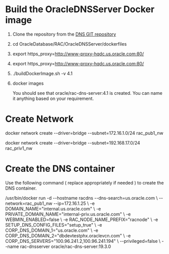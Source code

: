 # Build the OracleDNSServer Docker image

1. Clone the repository from the [DNS GIT repository](https://github.com/tthathac/docker-images/tree/patch-1)
2. cd OracleDatabase/RAC/OracleDNSServer/dockerfiles
3. export https_proxy=http://www-proxy-hqdc.us.oracle.com:80/
4. export https_proxy=http://www-proxy-hqdc.us.oracle.com:80/
5. ./buildDockerImage.sh -v 4.1
6. docker images

   You should see that oracle/rac-dns-server:4.1 is created. You can name it anything based on your requirement.

# Create Network

docker network create --driver=bridge --subnet=172.16.1.0/24 rac_pub1_nw

docker network create --driver=bridge --subnet=192.168.17.0/24 rac_priv1_nw

# Create the DNS container
Use the following command ( replace appropriately if needed ) to create the DNS container.

/usr/bin/docker run -d --hostname racdns --dns-search=us.oracle.com \\
--network=rac_pub1_nw --ip=172.16.1.25 \\
-e DOMAIN_NAME="internal.us.oracle.com" \\
-e PRIVATE_DOMAIN_NAME="internal-priv.us.oracle.com" \\
-e WEBMIN_ENABLED=false \\
-e RAC_NODE_NAME_PREFIX="racnode" \\
-e SETUP_DNS_CONFIG_FILES="setup_true" \\
-e CORP_DNS_DOMAIN_1="us.oracle.com" \\
-e CORP_DNS_DOMAIN_2="dbdevtestphx.oraclevcn.com" \\
-e CORP_DNS_SERVERS="100.96.241.2,100.96.241.194" \\
--privileged=false \\
--name rac-dnsserver oracle/rac-dns-server:19.3.0
